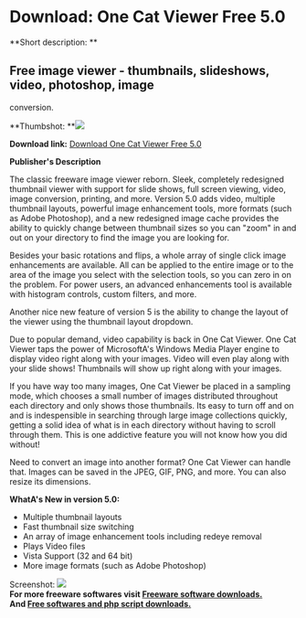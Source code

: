 # Download: One Cat Viewer Free 5.0

**Short description: **

## Free image viewer - thumbnails, slideshows, video, photoshop, image
conversion.

  
**Thumbshot: **![](http://www.freewarefiles.com/screenshot/ocviewer_screen5_md.jpg)   
  
**Download link:** [Download One Cat Viewer Free 5.0](http://freesoftwares.boysofts.com/One-Cat-Viewer-Free_program_20859.html)  
  

**Publisher's Description**  
  

The classic freeware image viewer reborn. Sleek, completely redesigned
thumbnail viewer with support for slide shows, full screen viewing, video,
image conversion, printing, and more. Version 5.0 adds video, multiple
thumbnail layouts, powerful image enhancement tools, more formats (such as
Adobe Photoshop), and a new redesigned image cache provides the ability to
quickly change between thumbnail sizes so you can "zoom" in and out on your
directory to find the image you are looking for.

Besides your basic rotations and flips, a whole array of single click image
enhancements are available. All can be applied to the entire image or to the
area of the image you select with the selection tools, so you can zero in on
the problem. For power users, an advanced enhancements tool is available with
histogram controls, custom filters, and more.

Another nice new feature of version 5 is the ability to change the layout of
the viewer using the thumbnail layout dropdown.

Due to popular demand, video capability is back in One Cat Viewer. One Cat
Viewer taps the power of MicrosoftA's Windows Media Player engine to display
video right along with your images. Video will even play along with your slide
shows! Thumbnails will show up right along with your images.

If you have way too many images, One Cat Viewer be placed in a sampling mode,
which chooses a small number of images distributed throughout each directory
and only shows those thumbnails. Its easy to turn off and on and is
indespensible in searching through large image collections quickly, getting a
solid idea of what is in each directory without having to scroll through them.
This is one addictive feature you will not know how you did without!

Need to convert an image into another format? One Cat Viewer can handle that.
Images can be saved in the JPEG, GIF, PNG, and more. You can also resize its
dimensions.

**WhatA's New in version 5.0:**

  * Multiple thumbnail layouts 
  * Fast thumbnail size switching 
  * An array of image enhancement tools including redeye removal 
  * Plays Video files 
  * Vista Support (32 and 64 bit) 
  * More image formats (such as Adobe Photoshop) 

  
  
Screenshot: ![](http://www.freewarefiles.com/screenshot/ocviewer_screen5.jpg)  
**For more freeware softwares visit [Freeware software downloads.](http://freesoftwares.boysofts.com/)**   
**And [Free softwares and php script downloads.](http://www.boysofts.com/)**


